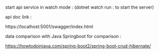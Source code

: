 start api service in watch mode : 
   (dotnet watch run : to start the server)

api doc link : 

https://localhost:5001/swagger/index.html


data comparison with Java Springboot for comparison : 

   https://howtodoinjava.com/spring-boot2/spring-boot-crud-hibernate/
